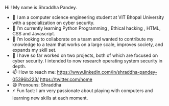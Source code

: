 Hi ! My name is Shraddha Pandey.
<!--
**shraddhapandey100/shraddhapandey100** is a ✨ _special_ ✨ repository because its `README.md` (this file) appears on your GitHub profile.
Here are some ideas to get you started:
-->

- 🔭 I am a computer science engineering student at VIT Bhopal University with a specialization on cyber security.
- 🌱 I’m currently learning Python Programming , Ethical hacking , HTML, CSS and Javascript.
- 👯 I’m looking to collaborate on  a team and wanted to contribute my knowledge to a team that works on a large scale, improves society, and expands my skill set.
- 💬 I have so far worked on two projects, both of which are focused on cyber security. I intended to now research operating system security in depth.
- 📫 How to reach me: https://www.linkedin.com/in/shraddha-pandey-05396b223/ https://twitter.com/home
- 😄 Pronouns: Shraddha
- ⚡ Fun fact: I am very passionate about playing with computers and learning new skills at each moment. 
